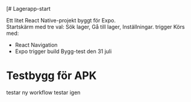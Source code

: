 [# Lagerapp-start

Ett litet React Native-projekt byggt för Expo.  
Startskärm med tre val: Sök lager, Gå till lager, Inställningar.
trigger
Körs med:
- React Navigation
- Expo
trigger build
Bygg-test den 31 juli
<!-- Trigger build 2 -->
<!-- Trigger build 3 -->
# Testbygg för APK
testar ny workflow
testar igen

